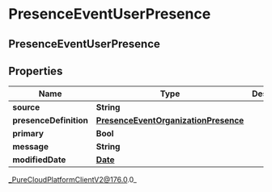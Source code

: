 # PresenceEventUserPresence

## PresenceEventUserPresence

## Properties

|Name | Type | Description | Notes|
|------------ | ------------- | ------------- | -------------|
| **source** | **String** |  | [optional] |
| **presenceDefinition** | [**PresenceEventOrganizationPresence**](PresenceEventOrganizationPresence) |  | [optional] |
| **primary** | **Bool** |  | [optional] |
| **message** | **String** |  | [optional] |
| **modifiedDate** | [**Date**](Date) |  | [optional] |



_PureCloudPlatformClientV2@176.0.0_
